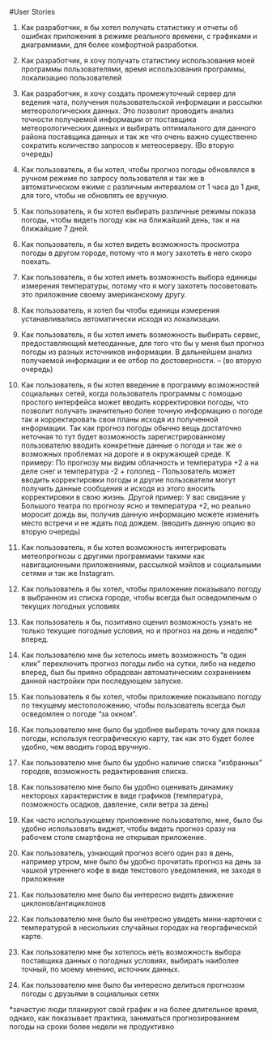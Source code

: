 #User Stories

1.	Как разработчик, я бы хотел получать статистику и отчеты об ошибках приложения в режиме реального времени, с графиками и диаграммами, для более комфортной разработки.

2.	Как разработчик, я хочу получать статистику использования моей программы пользователями, время использования программы, локализацию пользователей

3.	Как разработчик, я хочу создать промежуточный сервер для ведения чата, получения пользовательской информации и рассылки метеорологических данных. Это позволит проводить анализ точности получаемой информации от поставщика метеорологических данных и выбирать оптимального для данного района поставщика данных и так же что очень важно существенно сократить количество запросов к метеосерверу. (Во вторую очередь)

4.	Как пользователь, я бы хотел, чтобы прогноз погоды обновлялся в ручном режиме по запросу пользователя и так же в автоматическом ежиме с различным интервалом от 1 часа до 1 дня, для того, чтобы не обновлять ее вручную.

5.	Как пользователь, я бы хотел выбирать различные режимы показа погоды, чтобы видеть погоду как на ближайший день, так и на ближайшие 7 дней.

6.	Как пользователь, я бы хотел видеть возможность просмотра погоды в другом городе, потому что я могу захотеть в него скоро поехать.

7.	Как пользователь, я бы хотел иметь возможность выбора единицы измерения температуры, потому что я могу захотеть посоветовать это приложение своему американскому другу.

8.	Как пользователь, я хотел бы чтобы единицы измерения устанавливались автоматически исходя из локализации.

9.	Как пользователь, я бы хотел иметь возможность выбирать сервис, предоставляющий метеоданные, для того что бы у меня был прогноз погоды из разных источников информации. В дальнейшем анализ получаемой информации и ее отбор по достоверности. – (во вторую очередь)

10.	Как пользователь, я бы хотел введение в программу возможностей социальных сетей, когда пользователь программы с помощью простого интерфейса может вводить корректировки погоды, что позволит получать значительно более точную информацию о погоде так и корректировать свои планы исходя из полученной информации. Так как прогноз погоды обычно вещь достаточно неточная то тут будет возможность зарегистрированному пользователю вводить конкретные данные о погоди и так же о возможных проблемах на дороге и в окружающей среде. К примеру: По прогнозу мы видим облачность и температура +2 а на деле снег и температура -2 + гололед - Пользователь может вводить корректировки погоды и другие пользователи могут получить данные сообщения и исходя из этого вносить корректировки в свою жизнь. Другой пример: У вас свидание у Большого театра по прогнозу ясно и температура +2, но реально моросит дождь вы, получив данную информацию можете изменить место встречи и не ждать под дождем. (вводить данную опцию во вторую очередь)

11.	Как пользователь, я бы хотел возможность интегрировать метеопрогнозы с другими программами такими как навигационными приложениями, рассылкой мэйлов и социальными сетями и так же Instagram.

12. Как пользователь я бы хотел, чтобы приложение показывало погоду в выбранном из списка городе, чтобы всегда был осведомленым о текущих погодных условиях

13. Как пользователь я бы, позитивно оценил возможность узнать не только текущие погодные условия, но и прогноз на день и неделю* вперед.

14. Как пользователю мне бы хотелось иметь возможность “в один клик” переключить прогноз погоды либо на сутки, либо на неделю вперед, был бы прияно обрадован автоматическим сохранением данной настройки при последующем запуске.

15. Как пользователь я бы хотел, чтобы приложение показывало погоду по текущему местоположению, чтобы пользователь всегда был осведомлен о погоде “за окном”. 

16. Как пользователю мне было бы удобнее выбирать точку для показа погоды, используя географическую карту, так как это будет более удобно, чем вводить город вручную.

17. Как пользователю мне было бы удобно наличие списка “избранных” городов, возможность редактирования списка.

18. Как пользователю мне было бы удобно оценивать динамику нектороых характеристик в виде графиков (температура, позможность осадков, давление, сили ветра за день)

19. Как часто использующему приложение пользователю, мне, было бы удобно использовать виджет, чтобы видеть прогноз сразу на рабочем столе смартфона не открывая приложение.

20. Как пользователь, узнающий прогноз всего один раз в день, например утром, мне было бы удобно прочитать прогноз на день за чашкой утреннего кофе в виде текстового уведомления, не заходя в приложение

21. Как пользователю мне было бы интересно видеть движение циклонов/антициклонов

22. Как пользователю мне было бы инетресно увидеть мини-карточки с температурой в нескольких случайных городах на георгафической карте.

23. Как пользователю мне бы хотелось иеть возможность выбора поставщика данных о погодных условиях, выбирать наиболее точный, по моему мнению, источник данных.

24. Как пользователю мне было бы интересно делиться прогнозом погоды с друзьями в социальных сетях

*зачастую люди планируют свой график и на более длительное время, однако, как показывает практика, заниматься прогнозированием погоды на сроки более недели не продуктивно